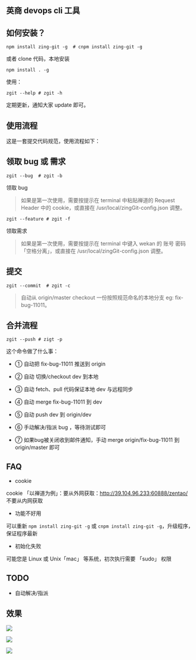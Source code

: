 ## 英商 devops cli 工具     


 
## 如何安装？

```shell
npm install zing-git -g  # cnpm install zing-git -g  
```

或者 clone 代码，本地安装

```shell
npm install . -g
```

使用：

```shell
zgit --help # zgit -h
```    

定期更新，通知大家 update 即可。

## 使用流程

这是一套提交代码规范，使用流程如下：

## 领取 bug 或 需求

```shell
zgit --bug  # zgit -b
```
领取 bug

> 如果是第一次使用，需要按提示在 terminal 中粘贴禅道的 Request Header 中的 cookie，或直接在 /usr/local/zingGit-config.json 调整。

```shell
zgit --feature # zgit -f
```
领取需求

> 如果是第一次使用，需要按提示在 terminal 中键入 wekan 的 账号 密码「空格分离」，或直接在 /usr/local/zingGit-config.json 调整。

##  提交

```shell
zgit --commit  # zgit -c
```

> 自动从 origin/master checkout 一份按照规范命名的本地分支 eg: fix-bug-11011。
    
## 合并流程

```shell
zgit --push # zigt -p
```
这个命令做了什么事：

- ① 自动把 fix-bug-11011 推送到 origin

- ② 自动 切换/checkout dev 到本地

- ③ 自动 fetch、pull 代码保证本地 dev 与远程同步

- ④ 自动 merge fix-bug-11011 到 dev 

- ⑤ 自动 push dev 到 origin/dev

- ⑥ 手动解决/指派 bug ，等待测试即可

- ⑦ 如果bug被关闭收到邮件通知，手动 merge origin/fix-bug-11011 到 origin/master 即可

     
    
    
## FAQ

- cookie

 cookie 「以禅道为例」：要从外网获取：http://39.104.96.233:60888/zentao/  不要从内网获取
 
- 功能不好用
 
 可以重新 `npm install zing-git -g` 或 `cnpm install zing-git -g`，升级程序，保证程序最新

- 初始化失败

 可能您是 Linux 或 Unix「mac」 等系统，初次执行需要 「sudo」 权限
 

## TODO

- 自动解决/指派


## 效果

![](http://www.gitrue.com:9000/image/A95FE3D1DCBD16064DF8824783448546.jpg)

![](http://www.gitrue.com:9000/image/A7055320A68EEF852DBA77002AEFBEED.jpg)

![](http://www.gitrue.com:9000/image/92330D317E10D026EC3E1C3EFD7755EB.png)

